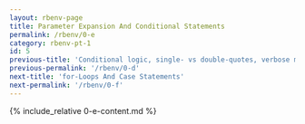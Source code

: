 ```yaml
---
layout: rbenv-page
title: Parameter Expansion And Conditional Statements
permalink: /rbenv/0-e
category: rbenv-pt-1
id: 5
previous-title: 'Conditional logic, single- vs double-quotes, verbose mode'
previous-permalink: '/rbenv/0-d'
next-title: 'for-Loops And Case Statements'
next-permalink: '/rbenv/0-f'
---
```


{% include_relative 0-e-content.md %}
